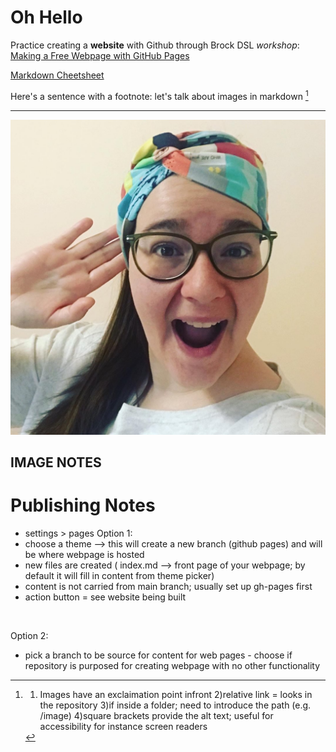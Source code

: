 # Oh Hello

Practice creating a **website** with Github through Brock DSL *workshop*: [Making a Free Webpage with GitHub Pages](https://brockdsl.github.io/Making-a-Free-Webpage-with-GitHub-Pages/)

[Markdown Cheetsheet](https://www.markdownguide.org/cheat-sheet/)

Here's a sentence with a footnote: let's talk about images in markdown [^1]

---

![Sam](sam.jpeg)

IMAGE NOTES
- 

# Publishing Notes

- settings > pages
Option 1: 
- choose a theme --> this will create a new branch (github pages) and will be where webpage is hosted
- new files are created ( index.md --> front page of your webpage; by default it will fill in content from theme picker)
- content is not carried from main branch; usually set up gh-pages first
- action button = see website being built

</br>

Option 2:
- pick a branch to be source for content for web pages - choose if repository is purposed for creating webpage with no other functionality

[^1]: 1) Images have an exclaimation point infront 2)relative link = looks in the repository 3)if inside a folder; need to introduce the path (e.g. /image) 4)square brackets provide the alt text; useful for accessibility for instance screen readers
